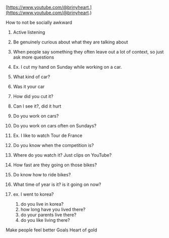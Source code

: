
  

[https://www.youtube.com/@brinyheart.](https://www.youtube.com/@brinyheart.)

How to not be socially awkward

  


1. Active listening
1. Be genuinely curious about what they are talking about
2. When people say something they often leave out a lot of context, so just ask more questions

1. Ex. I cut my hand on Sunday while working on a car.
1. What kind of car?
2. Was it your car
3. How did you cut it?
4. Can I see it?, did it hurt
5. Do you work on cars?
6. Do you work on cars often on Sundays?

3. Ex. I like to watch Tour de France

1. Do you know when the competition is?
2. Where do you watch it? Just clips on YouTube?
3. How fast are they going on those bikes?
4. Do know how to ride bikes?
5. What time of year is it? is it going on now?

3. ex. I went to korea?
	1. do you live in korea?
	2. how long have you lived there?
	3. do your parents live there?
	4. do you like living there?

Make people feel better
Goals
Heart of gold